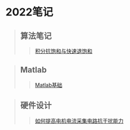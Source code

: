 # 2022笔记
> ## 算法笔记
>> [积分抗饱和与快速退饱和](https://github.com/jake167-wq/note/blob/main/%E7%A7%AF%E5%88%86%E6%8A%97%E9%A5%B1%E5%92%8C%E4%B8%8E%E5%BF%AB%E9%80%9F%E9%80%80%E9%A5%B1%E5%92%8C.md)

> ## Matlab
>>[Matlab基础](https://github.com/jake167-wq/note/blob/main/Matlab%E5%9F%BA%E7%A1%80.md)

> ## 硬件设计
>> [如何提高电机电流采集电路抗干扰能力](https://github.com/jake167-wq/note/blob/main/%E7%94%B5%E6%B5%81%E9%87%87%E6%A0%B7%E7%94%B5%E8%B7%AF%E8%AE%BE%E8%AE%A1.md)